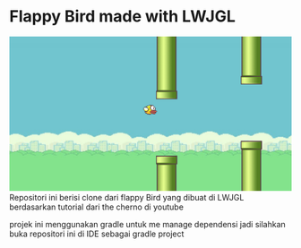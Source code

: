 # Flappy Bird made with LWJGL

![Flappy Screenshot](https://github.com/mamahnxarya201/Flappy-Bird-LWJGL/blob/master/final%20game.png)
Repositori ini berisi clone dari flappy Bird
yang dibuat di LWJGL berdasarkan tutorial dari the cherno di youtube

projek ini menggunakan gradle untuk me manage dependensi jadi silahkan
buka repositori ini di IDE sebagai gradle project
